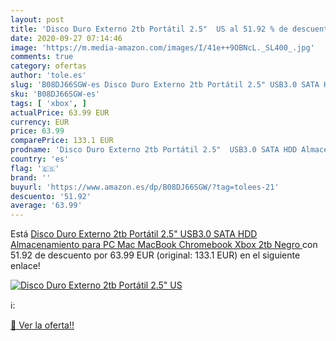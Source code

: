```yaml
---
layout: post
title: 'Disco Duro Externo 2tb Portátil 2.5"  US al 51.92 % de descuento'
date: 2020-09-27 07:14:46
image: 'https://m.media-amazon.com/images/I/41e++9OBNcL._SL400_.jpg'
comments: true
category: ofertas
author: 'tole.es'
slug: 'B08DJ66SGW-es Disco Duro Externo 2tb Portátil 2.5" USB3.0 SATA HDD...'
sku: 'B08DJ66SGW-es'
tags: [ 'xbox', ]
actualPrice: 63.99 EUR
currency: EUR
price: 63.99
comparePrice: 133.1 EUR
prodname: 'Disco Duro Externo 2tb Portátil 2.5"  USB3.0 SATA HDD Almacenamiento para PC  Mac  MacBook  Chromebook  Xbox  2tb  Negro '
country: 'es'
flag: '🇪🇸'
brand: ''
buyurl: 'https://www.amazon.es/dp/B08DJ66SGW/?tag=tolees-21'
descuento: '51.92'
average: '63.99'
---
```


Está [Disco Duro Externo 2tb Portátil 2.5"  USB3.0 SATA HDD Almacenamiento para PC  Mac  MacBook  Chromebook  Xbox  2tb  Negro ](https://www.amazon.es/dp/B08DJ66SGW/?tag=tolees-21) con 51.92 de descuento por 63.99 EUR (original: 133.1 EUR) en el siguiente enlace!

[![Disco Duro Externo 2tb Portátil 2.5"  US](https://m.media-amazon.com/images/I/41e++9OBNcL._SL400_.jpg)](https://www.amazon.es/dp/B08DJ66SGW/?tag=tolees-21)

ℹ️:


[🛒 Ver la oferta!!](https://www.amazon.es/dp/B08DJ66SGW/?tag=tolees-21)
